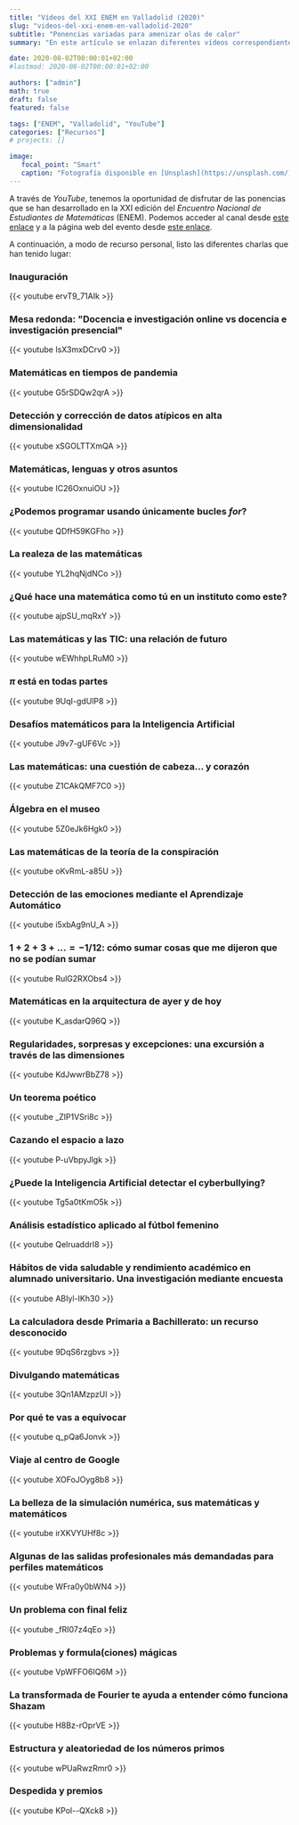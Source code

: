 ```yaml
---
title: "Vídeos del XXI ENEM en Valladolid (2020)"
slug: "videos-del-xxi-enem-en-valladolid-2020"
subtitle: "Ponencias variadas para amenizar olas de calor"
summary: "En este artículo se enlazan diferentes vídeos correspondientes a las ponencias de este año del Encuentro Nacional de Estudiantes de Matemáticas celebrado en Valladolid."

date: 2020-08-02T00:00:01+02:00
#lastmod: 2020-08-02T00:00:01+02:00

authors: ["admin"]
math: true
draft: false
featured: false

tags: ["ENEM", "Valladolid", "YouTube"]
categories: ["Recursos"]
# projects: []

image:
   focal_point: "Smart"
   caption: "Fotografía disponible en [Unsplash](https://unsplash.com/)."
---
```


A través de *YouTube*, tenemos la oportunidad de disfrutar de las ponencias que se han desarrollado en la XXI edición del *Encuentro Nacional de Estudiantes de Matemáticas* (ENEM). Podemos acceder al canal desde [este enlace](https://www.youtube.com/c/asociacionanem/playlists) y a la página web del evento desde [este enlace](http://enem.anem.es/).

A continuación, a modo de recurso personal, listo las diferentes charlas que han tenido lugar:

### Inauguración

{{< youtube ervT9_71AIk >}}

### Mesa redonda: "Docencia e investigación online vs docencia e investigación presencial"

{{< youtube IsX3mxDCrv0 >}}

### Matemáticas en tiempos de pandemia

{{< youtube G5rSDQw2qrA >}}

### Detección y corrección de datos atípicos en alta dimensionalidad

{{< youtube xSGOLTTXmQA >}}

### Matemáticas, lenguas y otros asuntos

{{< youtube IC26OxnuiOU >}}

### ¿Podemos programar usando únicamente bucles *for*?

{{< youtube QDfH59KGFho >}}

### La realeza de las matemáticas

{{< youtube YL2hqNjdNCo >}}

### ¿Qué hace una matemática como tú en un instituto como este?

{{< youtube ajpSU_mqRxY >}}

### Las matemáticas y las TIC: una relación de futuro

{{< youtube wEWhhpLRuM0 >}}

### $\pi$ está en todas partes

{{< youtube 9UqI-gdUlP8 >}}

### Desafíos matemáticos para la Inteligencia Artificial

{{< youtube J9v7-gUF6Vc >}}

### Las matemáticas: una cuestión de cabeza... y corazón

{{< youtube Z1CAkQMF7C0 >}}

### Álgebra en el museo

{{< youtube 5Z0eJk6Hgk0 >}}

### Las matemáticas de la teoría de la conspiración

{{< youtube oKvRmL-a85U >}}

### Detección de las emociones mediante el Aprendizaje Automático

{{< youtube i5xbAg9nU_A >}}

### $1 + 2 + 3 + \ldots = -1 / 12$: cómo sumar cosas que me dijeron que no se podían sumar

{{< youtube RulG2RXObs4 >}}

### Matemáticas en la arquitectura de ayer y de hoy

{{< youtube K_asdarQ96Q >}}

### Regularidades, sorpresas y excepciones: una excursión a través de las dimensiones

{{< youtube KdJwwrBbZ78 >}}

### Un teorema poético

{{< youtube _ZlP1VSri8c >}}

### Cazando el espacio a lazo

{{< youtube P-uVbpyJlgk >}}

### ¿Puede la Inteligencia Artificial detectar el cyberbullying?

{{< youtube Tg5a0tKmO5k >}}

### Análisis estadístico aplicado al fútbol femenino

{{< youtube QelruaddrI8 >}}

### Hábitos de vida saludable y rendimiento académico en alumnado universitario. Una investigación mediante encuesta

{{< youtube ABIyl-IKh30 >}}

### La calculadora desde Primaria a Bachillerato: un recurso desconocido

{{< youtube 9DqS6rzgbvs >}}

### Divulgando matemáticas

{{< youtube 3Qn1AMzpzUI >}}

### Por qué te vas a equivocar

{{< youtube q_pQa6Jonvk >}}

### Viaje al centro de Google

{{< youtube XOFoJOyg8b8 >}}

### La belleza de la simulación numérica, sus matemáticas y matemáticos

{{< youtube irXKVYUHf8c >}}

### Algunas de las salidas profesionales más demandadas para perfiles matemáticos

{{< youtube WFra0y0bWN4 >}}

### Un problema con final feliz

{{< youtube _fRI07z4qEo >}}

### Problemas y formula(ciones) mágicas

{{< youtube VpWFFO6IQ6M >}}

### La transformada de Fourier te ayuda a entender cómo funciona Shazam

{{< youtube H8Bz-rOprVE >}}

### Estructura y aleatoriedad de los números primos

{{< youtube wPUaRwzRmr0 >}}

### Despedida y premios

{{< youtube KPol--QXck8 >}}
